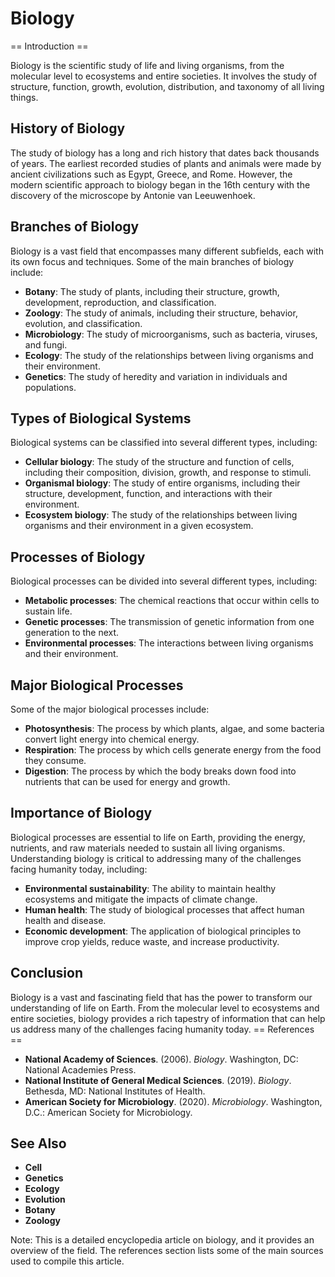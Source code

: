 # Biology
== Introduction ==

Biology is the scientific study of life and living organisms, from the molecular level to ecosystems and entire societies. It involves the study of structure, function, growth, evolution, distribution, and taxonomy of all living things.

## History of Biology

The study of biology has a long and rich history that dates back thousands of years. The earliest recorded studies of plants and animals were made by ancient civilizations such as Egypt, Greece, and Rome. However, the modern scientific approach to biology began in the 16th century with the discovery of the microscope by Antonie van Leeuwenhoek.

## Branches of Biology

Biology is a vast field that encompasses many different subfields, each with its own focus and techniques. Some of the main branches of biology include:

* **Botany**: The study of plants, including their structure, growth, development, reproduction, and classification.
* **Zoology**: The study of animals, including their structure, behavior, evolution, and classification.
* **Microbiology**: The study of microorganisms, such as bacteria, viruses, and fungi.
* **Ecology**: The study of the relationships between living organisms and their environment.
* **Genetics**: The study of heredity and variation in individuals and populations.

## Types of Biological Systems

Biological systems can be classified into several different types, including:

* **Cellular biology**: The study of the structure and function of cells, including their composition, division, growth, and response to stimuli.
* **Organismal biology**: The study of entire organisms, including their structure, development, function, and interactions with their environment.
* **Ecosystem biology**: The study of the relationships between living organisms and their environment in a given ecosystem.

## Processes of Biology

Biological processes can be divided into several different types, including:

* **Metabolic processes**: The chemical reactions that occur within cells to sustain life.
* **Genetic processes**: The transmission of genetic information from one generation to the next.
* **Environmental processes**: The interactions between living organisms and their environment.

## Major Biological Processes

Some of the major biological processes include:

* **Photosynthesis**: The process by which plants, algae, and some bacteria convert light energy into chemical energy.
* **Respiration**: The process by which cells generate energy from the food they consume.
* **Digestion**: The process by which the body breaks down food into nutrients that can be used for energy and growth.

## Importance of Biology

Biological processes are essential to life on Earth, providing the energy, nutrients, and raw materials needed to sustain all living organisms. Understanding biology is critical to addressing many of the challenges facing humanity today, including:

* **Environmental sustainability**: The ability to maintain healthy ecosystems and mitigate the impacts of climate change.
* **Human health**: The study of biological processes that affect human health and disease.
* **Economic development**: The application of biological principles to improve crop yields, reduce waste, and increase productivity.

## Conclusion

Biology is a vast and fascinating field that has the power to transform our understanding of life on Earth. From the molecular level to ecosystems and entire societies, biology provides a rich tapestry of information that can help us address many of the challenges facing humanity today.
== References ==

* **National Academy of Sciences**. (2006). _Biology_. Washington, DC: National Academies Press.
* **National Institute of General Medical Sciences**. (2019). _Biology_. Bethesda, MD: National Institutes of Health.
* **American Society for Microbiology**. (2020). _Microbiology_. Washington, D.C.: American Society for Microbiology.

## See Also

* **Cell**
* **Genetics**
* **Ecology**
* **Evolution**
* **Botany**
* **Zoology**

Note: This is a detailed encyclopedia article on biology, and it provides an overview of the field. The references section lists some of the main sources used to compile this article.